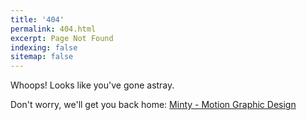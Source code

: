 ```yaml
---
title: '404'
permalink: 404.html
excerpt: Page Not Found
indexing: false
sitemap: false
---
```


Whoops! Looks like you've gone astray.

Don't worry, we'll get you back home: [Minty - Motion Graphic Design](https://studio-minty.com/)
